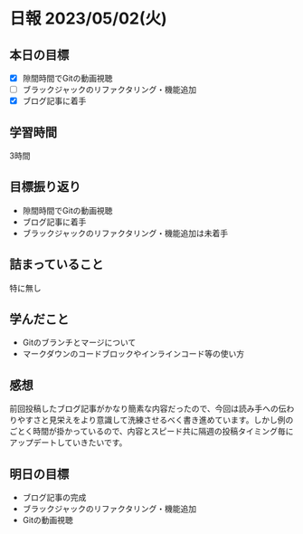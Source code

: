 # 日報 2023/05/02(火)

## 本日の目標
- [x] 隙間時間でGitの動画視聴
- [ ] ブラックジャックのリファクタリング・機能追加
- [x] ブログ記事に着手

## 学習時間
3時間

## 目標振り返り
- 隙間時間でGitの動画視聴
- ブログ記事に着手
- ブラックジャックのリファクタリング・機能追加は未着手

## 詰まっていること
特に無し

## 学んだこと
- Gitのブランチとマージについて
- マークダウンのコードブロックやインラインコード等の使い方

## 感想
前回投稿したブログ記事がかなり簡素な内容だったので、今回は読み手への伝わりやすさと見栄えをより意識して洗練させるべく書き進めています。しかし例のごとく時間が掛かっているので、内容とスピード共に隔週の投稿タイミング毎にアップデートしていきたいです。

## 明日の目標
- ブログ記事の完成
- ブラックジャックのリファクタリング・機能追加
- Gitの動画視聴
